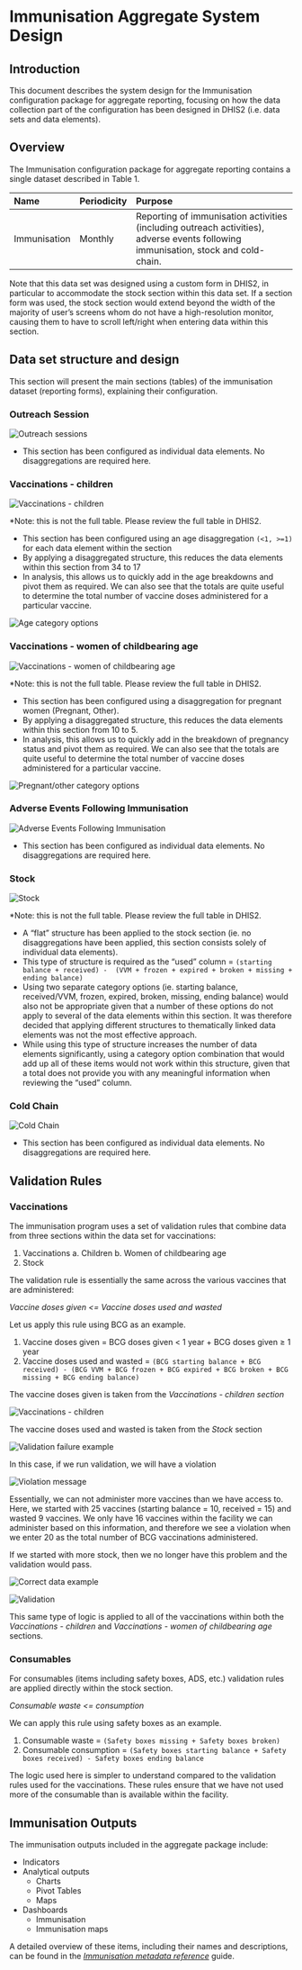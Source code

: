 # Immunisation Aggregate System Design

## Introduction

This document describes the system design for the Immunisation configuration package for aggregate reporting, focusing on how the data collection part of the configuration has been designed in DHIS2 (i.e. data sets and data elements).

## Overview

The Immunisation configuration package for aggregate reporting contains a single dataset described in Table 1.

|Name|Periodicity|Purpose|
|:--|:--|:--|
|Immunisation|Monthly|Reporting of immunisation activities (including outreach activities), adverse events following immunisation, stock and cold-chain.|

Note that this data set was designed using a custom form in DHIS2, in particular to accommodate the stock section within this data set. If a section form was used, the stock section would extend beyond the width of the majority of user’s screens whom do not have a high-resolution monitor, causing them to have to scroll left/right when entering data within this section. 

## Data set structure and design

This section will present the main sections (tables) of the immunisation dataset (reporting forms), explaining their configuration.

### Outreach Session

![Outreach sessions](resources/images/IMM_AGG/IMM_AGG_image1.png "Outreach sessions")

*   This section has been configured as individual data elements. No disaggregations are required here.

### Vaccinations - children

![Vaccinations - children](resources/images/IMM_AGG/IMM_AGG_image2.png "Vaccinations - children")

*Note: this is not the full table. Please review the full table in DHIS2.

*   This section has been configured using an age disaggregation `(<1, >=1)` for each data element within the section 
*   By applying a disaggregated structure, this reduces the data elements within this section from 34 to 17
*   In analysis, this allows us to quickly add in the age breakdowns and pivot them as required. We can also see that the totals are quite useful to determine the total number of vaccine doses administered for a particular vaccine.

![Age category options](resources/images/IMM_AGG/IMM_AGG_image3.png "Age category options")

### Vaccinations - women of childbearing age

![Vaccinations - women of childbearing age](resources/images/IMM_AGG/IMM_AGG_image4.png "Vaccinations - women of childbearing age")

*Note: this is not the full table. Please review the full table in DHIS2.

*   This section has been configured using a disaggregation for pregnant women (Pregnant, Other).
*   By applying a disaggregated structure, this reduces the data elements within this section from 10 to 5.
*   In analysis, this allows us to quickly add in the breakdown of pregnancy status and pivot them as required. We can also see that the totals are quite useful to determine the total number of vaccine doses administered for a particular vaccine.

![Pregnant/other category options](resources/images/IMM_AGG/IMM_AGG_image5.png "Pregnant/other category options")

### Adverse Events Following Immunisation

![Adverse Events Following Immunisation](resources/images/IMM_AGG/IMM_AGG_image6.png "Adverse Events Following Immunisation")

*   This section has been configured as individual data elements. No disaggregations are required here.

### Stock

![Stock](resources/images/IMM_AGG/IMM_AGG_image7.png "Stock")

*Note: this is not the full table. Please review the full table in DHIS2.

*   A “flat” structure has been applied to the stock section (ie. no disaggregations have been applied, this section consists solely of individual data elements).
*   This type of structure is required as the “used” column = `(starting balance + received) -  (VVM + frozen + expired + broken + missing + ending balance)`
*   Using two separate category options (ie. starting balance, received/VVM, frozen, expired, broken, missing, ending balance) would also not be appropriate given that a number of these options do not apply to several of the data elements within this section. It was therefore decided that applying different structures to thematically linked data elements was not the most effective approach.
*   While using this type of structure increases the number of data elements significantly, using a category option combination that would add up all of these items would not work within this structure, given that a total does not provide you with any meaningful information when reviewing the “used” column. 

### Cold Chain

![Cold Chain](resources/images/IMM_AGG/IMM_AGG_image8.png "Cold Chain")

*   This section has been configured as individual data elements. No disaggregations are required here.

## Validation Rules

### Vaccinations

The immunisation program uses a set of validation rules that combine data from three sections within the data set for vaccinations:

1. Vaccinations
    a. Children
    b. Women of childbearing age
2. Stock

The validation rule is essentially the same across the various vaccines that are administered: 

_Vaccine doses given <= Vaccine doses used and wasted_

Let us apply this rule using BCG as an example.

1. Vaccine doses given = BCG doses given < 1 year + BCG doses given ≥ 1 year
2. Vaccine doses used and wasted = `(BCG starting balance + BCG received) - (BCG VVM + BCG frozen + BCG expired + BCG broken + BCG missing + BCG ending balance)`

The vaccine doses given is taken from the _Vaccinations - children section_

![Vaccinations - children](resources/images/IMM_AGG/IMM_AGG_image9.png "Vaccinations - children")

The vaccine doses used and wasted is taken from the _Stock_ section

![Validation failure example](resources/images/IMM_AGG/IMM_AGG_image10.png "Validation failure example]")

In this case, if we run validation, we will have a violation

![Violation message](resources/images/IMM_AGG/IMM_AGG_image11.png "Violation message")

Essentially, we can not administer more vaccines than we have access to. Here, we started with 25 vaccines (starting balance = 10, received = 15) and wasted 9 vaccines. We only have 16 vaccines within the facility we can administer based on this information, and therefore we see a violation when we enter 20 as the total number of BCG vaccinations administered.

If we started with more stock, then we no longer have this problem and the validation would pass. 

![Correct data example](resources/images/IMM_AGG/IMM_AGG_image12.png "Correct data example")


![Validation](resources/images/IMM_AGG/IMM_AGG_image13.png "Validation")

This same type of logic is applied to all of the vaccinations within both the _Vaccinations - children_ and _Vaccinations - women of childbearing age_ sections.

### Consumables

For consumables (items including safety boxes, ADS, etc.) validation rules are applied directly within the stock section. 

_Consumable waste <= consumption_

We can apply this rule using safety boxes as an example.

1. Consumable waste = `(Safety boxes missing + Safety boxes broken)`
2. Consumable consumption = `(Safety boxes starting balance + Safety boxes received) - Safety boxes ending balance`

The logic used here is simpler to understand compared to the validation rules used for the vaccinations. These rules ensure that we have not used more of the consumable than is available within the facility.

## Immunisation Outputs

The immunisation outputs included in the aggregate package include:

*   Indicators
*   Analytical outputs
    *   Charts
    *   Pivot Tables 
    *   Maps
*   Dashboards
    *   Immunisation
    *   Immunisation maps

A detailed overview of these items, including their names and descriptions, can be found in the _[Immunisation metadata reference](https://docs.dhis2.org/master/en)_ guide.
